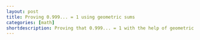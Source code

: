 ```yaml
---
layout: post
title: Proving 0.999... = 1 using geometric sums
categories: [math]
shortdescription: Proving that 0.999... = 1 with the help of geometric sums
---
```


